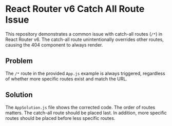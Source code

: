 # React Router v6 Catch All Route Issue

This repository demonstrates a common issue with catch-all routes (`/*`) in React Router v6.  The catch-all route unintentionally overrides other routes, causing the 404 component to always render. 

## Problem
The `/*` route in the provided `App.js` example is always triggered, regardless of whether more specific routes exist and match the URL.

## Solution
The `AppSolution.js` file shows the corrected code.  The order of routes matters. The catch-all route should be placed last.   In addition, more specific routes should be placed before less specific routes.